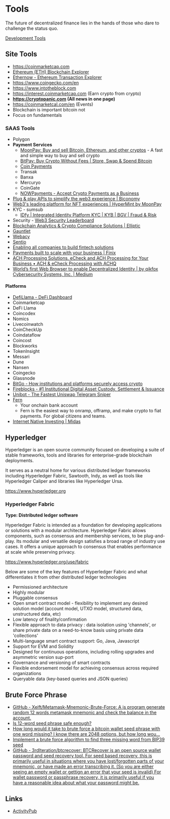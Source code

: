 # Tools

The future of decentralized finance lies in the hands of those who dare to challenge the status quo.

[Development Tools](decentralized-applications/development/readme.md)

## Site Tools

- https://coinmarketcap.com
- [Ethereum (ETH) Blockchain Explorer](https://etherscan.io/)
- [Ethernow - Ethereum Transaction Explorer](https://www.ethernow.xyz/)
- https://www.coingecko.com/en
- https://www.intotheblock.com
- https://interest.coinmarketcap.com (Earn crypto from crypto)
- **https://cryptopanic.com (All news in one page)**
- https://coinmarketcal.com/en (Events)
- Blockchain is important bitcoin not
- Focus on fundamentals

### SAAS Tools

- Polygon
- **Payment Services**
    - [MoonPay: Buy and sell Bitcoin, Ethereum, and other cryptos](https://www.moonpay.com/) - A fast and simple way to buy and sell crypto
    - [BitPay: Buy Crypto Without Fees | Store, Swap & Spend Bitcoin](https://bitpay.com/)
    - [Coin Payments](https://www.coinpayments.net/)
    - Transak
    - Banxa
    - Mercuryo
    - CoinGate
    - [NOWPayments - Accept Crypto Payments as a Business](https://nowpayments.io/)
- [Plug & play APIs to simplify the web3 experience | Biconomy](https://www.biconomy.io/)
- [Web3's leading platform for NFT experiences | HyperMint by MoonPay](https://hypermint.com/)
- KYC - sumsub
	- [IDfy \| Integrated Identity Platform KYC \| KYB \| BGV \| Fraud & Risk](https://www.idfy.com/)
- Security - [Web3 Security Leaderboard](https://www.certik.com/)
- [Blockchain Analytics & Crypto Compliance Solutions | Elliptic](https://www.elliptic.co/)
- [Gauntlet](https://gauntlet.network/)
- [Webacy](https://www.webacy.com/)
- [Sentio](https://www.sentio.xyz/)
- [Enabling all companies to build fintech solutions](https://plaid.com/)
- [Payments built to scale with your business | Finix](https://finix.com/)
- [ACH Processing Solutions. eCheck and ACH Processing for Your Business • ACH & eCheck Processing with ACHQ](https://achq.com/)
- [World’s first Web Browser to enable Decentralized Identity | by qikfox Cybersecurity Systems, Inc. | Medium](https://qikfox.medium.com/enhance-consumer-privacy-with-qikfox-smart-browser-a1070004f554)

#### Platforms

- [DefiLlama - DeFi Dashboard](https://defillama.com/)
- Coinmarketcap
- DeFi Llama
- Coincodex
- Nomics
- Livecoinwatch
- CoinCheckUp
- Coindataflow
- Coincost
- Blockworks
- TokenInsight
- Messari
- Dune
- Nansen
- Coingecko
- Glassnode
- [BitGo - How institutions and platforms securely access crypto](https://www.bitgo.com/)
- [Fireblocks - #1 Institutional Digital Asset Custody, Settlement & Issuance](https://www.fireblocks.com/)
- [Unibot - The Fastest Uniswap Telegram Sniper](https://unibot.app/)
- [Fern](https://fernhq.com/)
	- Your onchain bank account
	- Fern is the easiest way to onramp, offramp, and make crypto to fiat payments. For global citizens and teams.
- [Internet Native Investing \| Midas](https://midas.app/)

## Hyperledger

Hyperledger is an open source community focused on developing a suite of stable frameworks, tools and libraries for enterprise-grade blockchain deployments.

It serves as a neutral home for various distributed ledger frameworks including Hyperledger Fabric, Sawtooth, Indy, as well as tools like Hyperledger Caliper and libraries like Hyperledger Ursa.

https://www.hyperledger.org

### Hyperledger Fabric

**Type: Distributed ledger software**

Hyperledger Fabric is intended as a foundation for developing applications or solutions with a modular architecture. Hyperledger Fabric allows components, such as consensus and membership services, to be plug-and-play. Its modular and versatile design satisfies a broad range of industry use cases. It offers a unique approach to consensus that enables performance at scale while preserving privacy.

https://www.hyperledger.org/use/fabric

Below are some of the key features of Hyperledger Fabric and what differentiates it from other distributed ledger technologies

- Permissioned architecture
- Highly modular
- Pluggable consensus
- Open smart contract model - flexibility to implement any desired solution model (account model, UTXO model, structured data, unstructured data, etc)
- Low latency of finality/confirmation
- Flexible approach to data privacy : data isolation using 'channels', or share private data on a need-to-know basis using private data 'collections'
- Multi-language smart contract support: Go, Java, Javascript
- Support for EVM and Solidity
- Designed for continuous operations, including rolling upgrades and asymmetric version sup-port
- Governance and versioning of smart contracts
- Flexible endorsement model for achieving consensus across required organizations
- Queryable data (key-based queries and JSON queries)

## Brute Force Phrase

- [GitHub - Xeift/Metamask-Mnemonic-Brute-Force: A js program generate random 12 words metamask mnemonic and check the balance in the account.](https://github.com/Xeift/Metamask-Mnemonic-Brute-Force)
- [Is 12-word seed phrase safe enough?](https://bitcoin.stackexchange.com/questions/38512/is-12-word-seed-phrase-safe-enough)
- [How long would it take to brute force a bitcoin wallet seed phrase with one word missing? I know there are 2048 options, but how long wou...](https://www.quora.com/How-long-would-it-take-to-brute-force-a-bitcoin-wallet-seed-phrase-with-one-word-missing-I-know-there-are-2048-options-but-how-long-would-it-take-for-a-wallet-to-query-the-blockchain-for-each-one)
- [Implement a brute force algorithm to find three missing word from BIP39 seed](https://stackoverflow.com/questions/67416082/implement-a-brute-force-algorithm-to-find-three-missing-word-from-bip39-seed)
- [GitHub - 3rdIteration/btcrecover: BTCRecover is an open source wallet password and seed recovery tool. For seed based recovery, this is primarily useful in situations where you have lost/forgotten parts of your mnemonic, or have made an error transcribing it. (So you are either seeing an empty wallet or gettign an error that your seed is invalid) For wallet password or passphrase recovery, it is primarily useful if you have a reasonable idea about what your password might be.](https://github.com/3rdIteration/btcrecover)

## Links

- [ActivityPub](https://www.w3.org/TR/activitypub/#Overview)
